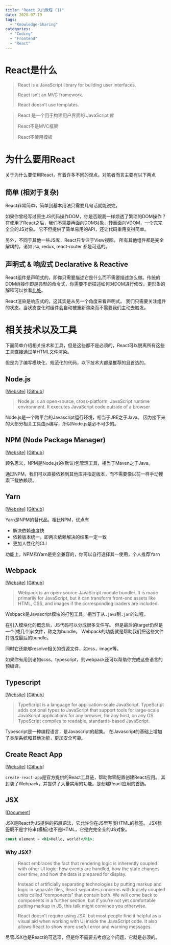 ```yaml
---
title: "React 入门教程 (1)"
date: 2020-07-19
tags: 
  - "Knowledge-Sharing"
categories:
  - "Coding"
  - "Frontend"
  - "React"
---
```


# React是什么

> React is a JavaScript library for building user interfaces.
>
> React isn’t an MVC framework.
> 
> React doesn’t use templates.

<p/>

> React 是一个用于构建用户界面的 JavaScript 库
> 
> React不是MVC框架
> 
> React不使用模板

# 为什么要用React

关于为什么要使用React，有着许多不同的观点。对笔者而言主要有以下两点

## 简单 (相对于复杂)

React非常简单，简单到基本用法只需要几句话就能说完。

如果你曾经写过原生JS代码操作DOM，你是否跟我一样烦透了繁琐的DOM操作？
在使用了React之后，我们不需要再面向DOM对象，转而面向VDOM，一个完完全全的JS对象。
它不但提供了简单易用的API，还让代码重用变得简单。

另外，不同于其他一些JS库，React只专注于View视图。
所有其他组件都是完全解耦的，诸如 jsx, redux, react-router 都是可选的。


## 声明式 & 响应式 Declarative & Reactive

React组件是声明式的，即你只需要描述它是什么而不需要描述怎么做。传统的DOM树操作即是典型的命令式，你需要不断描述如何对DOM进行修改。更形象的解释可以参看[此处](https://stackoverflow.com/questions/33655534/difference-between-declarative-and-imperative-in-react-js)。

React渲染是响应式的，这其实是从另一个角度来看声明式。
我们只需要关注组件的状态，当状态变化时组件会自动被重新渲染而不需要我们主动去触发。

# 相关技术以及工具

下面简单介绍相关技术和工具，但是这些都不是必须的，React可以脱离所有这些工具直接通过单HTML文件渲染。

但是为了编写模块化、规范化的代码，以下技术大都是推荐的且首选的。

## Node.js

[[Website](https://nodejs.org/en/)] [[Github](https://github.com/nodejs/node)]

> Node.js is an open-source, cross-platform, JavaScript runtime environment. It executes JavaScript code outside of a browser

Node.js是一个跨平台的Javascript运行环境，相当于JRE之于Java。
因为接下来的大部分相关工具由js编写，所以Node.js是必不可少的。

## NPM (Node Package Manager)

[[Website](https://www.npmjs.com/)] [[Github](https://github.com/npm/cli)]

顾名思义，NPM是Node.js的(默认)包管理工具，相当于Maven之于Java。

通过NPM，我们可以直接依赖到其他库并指定版本，而不需要像以前一样手动搜索下载依赖项。

## Yarn

[[Website](https://yarnpkg.com/)] [[Github](https://github.com/yarnpkg/yarn)]

Yarn是NPM的替代品。相比NPM，优点有

- 解决依赖速度快
- 依赖版本统一，即两次依赖解决的结果一定一致
- 更加人性化的CLI

功能上，NPM和Yarn是完全兼容的，你可以自行选择其一使用，个人推荐Yarn

## Webpack

[[Website](https://webpack.js.org/)] [[Github](https://github.com/webpack/webpack)]

> Webpack is an open-source JavaScript module bundler. It is made primarily for JavaScript, but it can transform front-end assets like HTML, CSS, and images if the corresponding loaders are included.

Webpack是Javascript模块的打包工具，相当于从`.java`到`.jar`的过程。

在引入模块化的概念后，JS代码可以分成很多文件写。
但是最后的target仍然是一个(或几个)js文件，称之为bundle。
Webpack的功能就是帮助我们把这些文件打包成最后的bundle。

同时它还能够resolve相关的资源文件，如css，image等。

如果你有用到诸如scss，typescript，则webpack还可以帮助你完成这些语言的预编译。

## Typescript

[[Website](https://www.typescriptlang.org/)] [[Github](https://github.com/microsoft/TypeScript)]

> TypeScript is a language for application-scale JavaScript. TypeScript adds optional types to JavaScript that support tools for large-scale JavaScript applications for any browser, for any host, on any OS. TypeScript compiles to readable, standards-based JavaScript.

Typescript是一种编程语言，是Javascript的超集。
在Javascript的基础上增加了类型系统和其他功能，更加安全可靠。

## Create React App

[[Website](https://create-react-app.dev/)] [[Github](https://github.com/facebook/create-react-app)]

`create-react-app`是官方提供的React工具链，帮助你零配置创建React应用。
其封装了Webpack，并提供了大量实用的功能。是创建React应用的首选。

## JSX

[[Document](https://reactjs.org/docs/introducing-jsx.html)]

JSX是React为JS提供的拓展语法，它允许你在JS里写类HTML的标签。
JSX标签既不是字符串(模板)也不是HTML，它是完完全全的JS对象。

```jsx
const element = <h1>Hello, world!</h1>;
```

### Why JSX?

> React embraces the fact that rendering logic is inherently coupled with other UI logic: how events are handled, how the state changes over time, and how the data is prepared for display. 
> 
> Instead of artificially separating technologies by putting markup and logic in separate files, React separates concerns with loosely coupled units called “components” that contain both. We will come back to components in a further section, but if you’re not yet comfortable putting markup in JS, this talk might convince you otherwise.
> 
> React doesn’t require using JSX, but most people find it helpful as a visual aid when working with UI inside the JavaScript code. It also allows React to show more useful error and warning messages.

尽管JSX也是React的可选项，但是你不需要去考虑这个问题，它就是必须的。